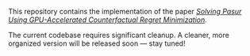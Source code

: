 This repository contains the implementation of the paper [*Solving Pasur Using GPU-Accelerated Counterfactual Regret Minimization*](https://arxiv.org/abs/2508.06559). 

The current codebase requires significant cleanup. A cleaner, more organized version will be released soon — stay tuned!
